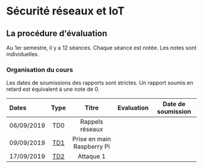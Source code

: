 # Sécurité réseaux et IoT


## La procédure d'évaluation

Au 1er semestre, il y a 12 séances. Chaque séance est notée.
Les notes sont individuelles.

### Organisation du cours

Les dates de soumissions des rapports sont strictes. Un rapport soumis en retard est équivalent à une note de 0.

| Dates  | Type | Titre | Evaluation | Date de soumission
| :------------ |:---------------:|:---------------:| :---------------:|:---------------:|
| 06/09/2019    |       TD0      |Rappels réseaux  | |
| 09/09/2019    |       [TD1](td1/td1.md)      | Prise en main Raspberry Pi  | |
| 17/09/2019    |       [TD2](td2/td2.md)      | Attaque 1  | |

<!-- 
| 11/09/2018    |       TP1       |    Git          |x |  
| 17/09/2018    |       TD2       |    GNS3         |Rapport | 23/09 à 23h
| 18/09/2018    |       TP2       |     x           |Rapport | x
| 24/09/2018    |       TD3       |     x           |Rapport | x  
| 25/09/2018    |       TP3       |     DeAuth      |Rapport | 02/10 à 23h   
| 17/10/2018    |       TD4       |     Fake AP     |Rapport | 24/10 à 23h  
| 10/01/2019    |       TD5       | Android - Webview |Rapport | 13/01/2019 à 23h  
| ??/01/2019    |       TD6       | Android -     ??  |Rapport | x

| 24/10/2018    |       TD5       |     x           |Rapport | x
| 24/10/2018    |       TP4       |     x           |Rapport | x
| 07/11/2018    |       TD6       |     x           |Rapport | x   
| 12/11/2018    |       TD7       |     x           |Rapport | x  
| 13/11/2018    |       TD8       | Présentation    |Rapport | x -->
